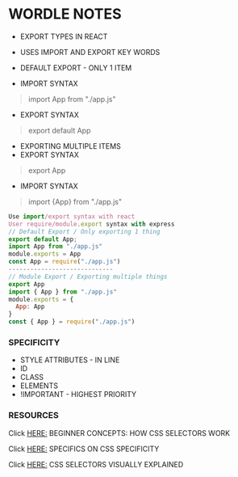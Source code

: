 # WORDLE NOTES 

* EXPORT TYPES IN REACT
* USES IMPORT AND EXPORT KEY WORDS

* DEFAULT EXPORT - ONLY 1 ITEM
* IMPORT SYNTAX 
> import App from "./app.js"
* EXPORT SYNTAX 
> export default App

* EXPORTING MULTIPLE ITEMS 
* EXPORT SYNTAX 
> export App
* IMPORT SYNTAX 
> import {App} from "./app.js"

```js script
Use import/export syntax with react
User require/module.export syntax with express
// Default Export / Only exporting 1 thing
export default App;
import App from "./app.js"
module.exports = App
const App = require("./app.js")
-----------------------------
// Module Export / Exporting multiple things
export App
import { App } from "./app.js"
module.exports = {
  App: App
}
const { App } = require("./app.js")
``` 

### SPECIFICITY
* STYLE ATTRIBUTES - IN LINE
* ID 
* CLASS
* ELEMENTS
* !IMPORTANT - HIGHEST PRIORITY

### RESOURCES 

Click [HERE:](https://css-tricks.com/how-css-selectors-work/) BEGINNER CONCEPTS: HOW CSS SELECTORS WORK

Click [HERE:](https://css-tricks.com/specifics-on-css-specificity/) SPECIFICS ON CSS SPECIFICITY

Click [HERE:](https://www.reddit.com/r/webdev/comments/ur6v5m/css_selectors_visually_explained/) CSS SELECTORS VISUALLY EXPLAINED